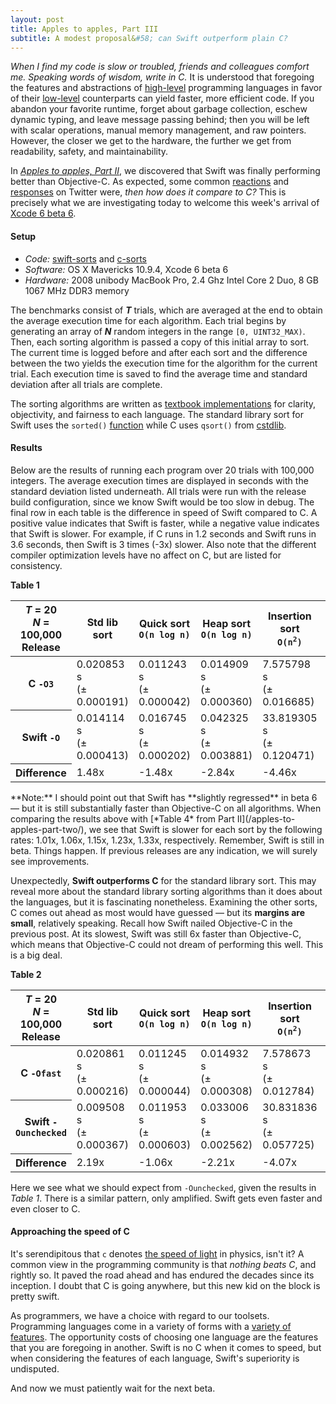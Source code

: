 ```yaml
---
layout: post
title: Apples to apples, Part III
subtitle: A modest proposal&#58; can Swift outperform plain C?
---
```


*When I find my code is slow or troubled, friends and colleagues comfort me. Speaking words of wisdom, write in C.* It is understood that foregoing the features and abstractions of [high-level](http://en.wikipedia.org/wiki/High-level_programming_language) programming languages in favor of their [low-level](http://en.wikipedia.org/wiki/Low-level_programming_language) counterparts can yield faster, more efficient code. If you abandon your favorite runtime, forget about garbage collection, eschew dynamic typing, and leave message passing behind; then you will be left with scalar operations, manual memory management, and raw pointers. However, the closer we get to the hardware, the further we get from readability, safety, and maintainability.

<!--excerpt-->

In [*Apples to apples, Part II*](/apples-to-apples-part-two/), we discovered that Swift was finally performing better than Objective-C. As expected, some common [reactions](https://twitter.com/OldManKris/status/497102303833255936) and [responses](https://twitter.com/mpweiher/status/497066155224608768) on Twitter were, *then how does it compare to C?* This is precisely what we are investigating today to welcome this week's arrival of [Xcode 6 beta 6](https://developer.apple.com/xcode/downloads/).

#### Setup

* *Code:* [swift-sorts](https://github.com/jessesquires/swift-sorts) and [c-sorts](https://github.com/jessesquires/c-sorts)
* *Software:* OS X Mavericks 10.9.4, Xcode 6 beta 6
* *Hardware:* 2008 unibody MacBook Pro, 2.4 Ghz Intel Core 2 Duo, 8 GB 1067 MHz DDR3 memory

<p>The benchmarks consist of <em><strong>T</strong></em> trials, which are averaged at the end to obtain the average execution time for each algorithm. Each trial begins by generating an array of <em><strong>N</strong></em> random integers in the range <code>[0, UINT32_MAX)</code>. Then, each sorting algorithm is passed a copy of this initial array to sort. The current time is logged before and after each sort and the difference between the two yields the execution time for the algorithm for the current trial. Each execution time is saved to find the average time and standard deviation after all trials are complete.</p>

The sorting algorithms are written as [textbook implementations](http://en.wikipedia.org/wiki/Introduction_to_Algorithms) for clarity, objectivity, and fairness to each language. The standard library sort for Swift uses the `sorted()` [function](https://gist.github.com/jessesquires/06b6bd68a7d18810651f#file-sorts-m) while C uses `qsort()` from [cstdlib](http://www.cplusplus.com/reference/cstdlib/qsort/).

#### Results

Below are the results of running each program over 20 trials with 100,000 integers. The average execution times are displayed in seconds with the standard deviation listed underneath. All trials were run with the release build configuration, since we know Swift would be too slow in debug. The final row in each table is the difference in speed of Swift compared to C. A positive value indicates that Swift is faster, while a negative value indicates that Swift is slower. For example, if C runs in 1.2 seconds and Swift runs in 3.6 seconds, then Swift is 3 times (-3x) slower. Also note that the different compiler optimization levels have no affect on C, but are listed for consistency.

<p class="text-muted text-center table-header-footer"><strong>Table 1</strong></p>
<div class="table-responsive">
	<table class="table table-bordered table-hover">
		<thead>
			<tr>
				<th class="text-muted">
					<em>T</em> = 20
					<br />
					<em>N</em> = 100,000
					<br />
					Release
				</th>
				<th>Std lib sort</th>
				<th>Quick sort<br/><code>O(n log n)</code></th>
				<th>Heap sort<br/><code>O(n log n)</code></th>
				<th>Insertion sort<br/><code>O(n<sup>2</sup>)</code></th>
				<th>Selection sort<br/><code>O(n<sup>2</sup>)</code></th>
			</tr>
		</thead>
		<tbody>
			<tr>
				<th>C <code>-O3</code></th>
				<td>0.020853 s<br /><span class="text-muted">(&plusmn; 0.000191)</span></td>
				<td>0.011243 s<br /><span class="text-muted">(&plusmn; 0.000042)</span></td>
				<td>0.014909 s<br /><span class="text-muted">(&plusmn; 0.000360)</span></td>
				<td>7.575798 s<br /><span class="text-muted">(&plusmn; 0.016685)</span></td>
				<td>6.981794 s<br /><span class="text-muted">(&plusmn; 0.004399)</span></td>
			</tr>
			<tr>
				<th>Swift <code>-O</code></th>
				<td>0.014114 s<br /><span class="text-muted">(&plusmn; 0.000413)</span></td>
				<td>0.016745 s<br /><span class="text-muted">(&plusmn; 0.000202)</span></td>
				<td>0.042325 s<br /><span class="text-muted">(&plusmn; 0.003881)</span></td>
				<td>33.819305 s<br /><span class="text-muted">(&plusmn; 0.120471)</span></td>
				<td>25.255743 s<br /><span class="text-muted">(&plusmn; 0.084152)</span></td>
			</tr>
			<tr class="info text-info">
				<th>Difference</th>
				<td>1.48x</td>
				<td>-1.48x</td>
				<td>-2.84x</td>
				<td>-4.46x</td>
				<td>-3.62x</td>
			</tr>
		</tbody>
	</table>
</div>

<span class="text-muted">
	**Note:** I should point out that Swift has **slightly regressed** in beta 6 &mdash; but it is still substantially faster than Objective-C on all algorithms. When comparing the results above with [*Table 4* from Part II](/apples-to-apples-part-two/), we see that Swift is slower for each sort by the following rates: 1.01x, 1.06x, 1.15x, 1.23x, 1.33x, respectively. Remember, Swift is still in beta. Things happen. If previous releases are any indication, we will surely see improvements.
</span>

Unexpectedly, **Swift outperforms C** for the standard library sort. This may reveal more about the standard library sorting algorithms than it does about the languages, but it is fascinating nonetheless. Examining the other sorts, C comes out ahead as most would have guessed &mdash; but its **margins are small**, relatively speaking. Recall how Swift nailed Objective-C in the previous post. At its slowest, Swift was still 6x faster than Objective-C, which means that Objective-C could not dream of performing this well. This is a big deal.

<p class="text-muted text-center table-header-footer"><strong>Table 2</strong></p>
<div class="table-responsive">
	<table class="table table-bordered table-hover">
		<thead>
			<tr>
				<th class="text-muted">
					<em>T</em> = 20
					<br />
					<em>N</em> = 100,000
					<br />
					Release
				</th>
				<th>Std lib sort</th>
				<th>Quick sort<br/><code>O(n log n)</code></th>
				<th>Heap sort<br/><code>O(n log n)</code></th>
				<th>Insertion sort<br/><code>O(n<sup>2</sup>)</code></th>
				<th>Selection sort<br/><code>O(n<sup>2</sup>)</code></th>
			</tr>
		</thead>
		<tbody>
			<tr>
				<th>C <code>-Ofast</code></th>
				<td>0.020861 s<br /><span class="text-muted">(&plusmn; 0.000216)</span></td>
				<td>0.011245 s<br /><span class="text-muted">(&plusmn; 0.000044)</span></td>
				<td>0.014932 s<br /><span class="text-muted">(&plusmn; 0.000308)</span></td>
				<td>7.578673 s<br /><span class="text-muted">(&plusmn; 0.012784)</span></td>
				<td>6.985793 s<br /><span class="text-muted">(&plusmn; 0.004598)</span></td>
			</tr>
			<tr>
				<th>Swift <code>-Ounchecked</code></th>
				<td>0.009508 s<br /><span class="text-muted">(&plusmn; 0.000367)</span></td>
				<td>0.011953 s<br /><span class="text-muted">(&plusmn; 0.000603)</span></td>
				<td>0.033006 s<br /><span class="text-muted">(&plusmn; 0.002562)</span></td>
				<td>30.831836 s<br /><span class="text-muted">(&plusmn; 0.057725)</span></td>
				<td>9.660987 s<br /><span class="text-muted">(&plusmn; 0.078939)</span></td>
			</tr>
			<tr class="info text-info">
				<th>Difference</th>
				<td>2.19x</td>
				<td>-1.06x</td>
				<td>-2.21x</td>
				<td>-4.07x</td>
				<td>-1.38x</td>
			</tr>
		</tbody>
	</table>
</div>

Here we see what we should expect from `-Ounchecked`, given the results in *Table 1*. There is a similar pattern, only amplified. Swift gets even faster and even closer to C.

#### Approaching the speed of C

It's serendipitous that `c` denotes [the speed of light](http://en.wikipedia.org/wiki/Speed_of_light) in physics, isn't it? A common view in the programming community is that *nothing beats C*, and rightly so. It paved the road ahead and has endured the decades since its inception. I doubt that C is going anywhere, but this new kid on the block is pretty swift.

As programmers, we have a choice with regard to our toolsets. Programming languages come in a variety of forms with a [variety of features](https://www.destroyallsoftware.com/talks/wat). The opportunity costs of choosing one language are the features that you are foregoing in another. Swift is no C when it comes to speed, but when considering the features of each language, Swift's superiority is undisputed.

And now we must patiently wait for the next beta.
